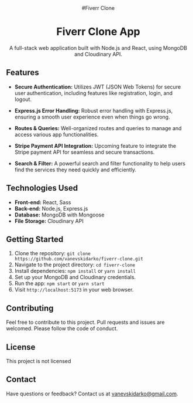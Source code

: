 <div align="center">
  #Fiverr Clone
</div>

<h1 align="center">Fiverr Clone App</h1>

<p align="center">A full-stack web application built with Node.js and React, using MongoDB and Cloudinary API.</p>


## Features

- **Secure Authentication:** Utilizes JWT (JSON Web Tokens) for secure user authentication, including features like registration, login, and logout.

- **Express.js Error Handling:** Robust error handling with Express.js, ensuring a smooth user experience even when things go wrong.

- **Routes & Queries:** Well-organized routes and queries to manage and access various app functionalities.

- **Stripe Payment API Integration:** Upcoming feature to integrate the Stripe payment API for seamless and secure transactions.

- **Search & Filter:** A powerful search and filter functionality to help users find the services they need quickly and efficiently.

## Technologies Used

- **Front-end:** React, Sass
- **Back-end:** Node.js, Express.js
- **Database:** MongoDB with Mongoose
- **File Storage:** Cloudinary API

## Getting Started

1. Clone the repository: `git clone https://github.com/vanevskidarko/fiverr-clone.git`
2. Navigate to the project directory: `cd fiverr-clone`
3. Install dependencies: `npm install` or `yarn install`
4. Set up your MongoDB and Cloudinary credentials.
5. Run the app: `npm start` or `yarn start`
6. Visit `http://localhost:5173` in your web browser.

## Contributing

Feel free to contribute to this project. Pull requests and issues are welcomed. Please follow the code of conduct.

## License

This project is not licensed

## Contact

Have questions or feedback? Contact us at [vanevskidarko@gmail.com](mailto:vanevskidarko@gmail.com).
